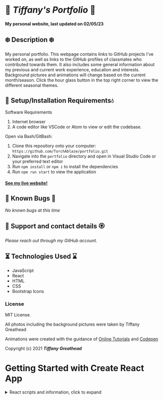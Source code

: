 # 🍁 _Tiffany's Portfolio_ 🍁

#### My personal website, last updated on 02/05/23

## ❄️ Description ❄️

My personal portfolio. This webpage contains links to GitHub projects I've worked on, as well as links to the GitHub profiles of classmates who contributed towards them. It also includes some general information about my previous and current work experience, education and interests. Background pictures and animations will change based on the current month/season. Click the hour glass button in the top right corner to view the different seasonal themes.

## 🌈 Setup/Installation Requirements💧

Software Requirements

1.  Internet browser
2.  A code editor like VSCode or Atom to view or edit the codebase.

Open via Bash/GitBash:

1.  Clone this repository onto your computer: `https://github.com/TorchAblaze/portfolio.git`
2.  Navigate into the `portfolio` directory and open in Visual Studio Code or your preferred text editor
3.  Run `npm install` or `npm i` to install the dependencies
4.  Run `npm run start` to view the application

#### [See my live website!](https://TorchAblaze.github.io/portfolio) 

## 🐞 Known Bugs 🐞

_No known bugs at this time_

## 🌸 Support and contact details 🏵

_Please reach out through my GitHub account._

## ⏳ Technologies Used ⌛️

- JavaScript
- React
- HTML
- CSS
- Bootstrap Icons

### License

MIT License.

All photos including the background pictures were taken by Tiffany Greathead

Animations were created with the guidance of [Online Tutorials](https://www.youtube.com/watch?v=FAF6iy2eUyw) and [Codepen](https://codepen.io/arickle/pen/XKjMZY)

Copyright (c) 2021 **_Tiffany Greathead_**


# Getting Started with Create React App

<details>
  <summary markdown="span">React scripts and information, click to expand</summary>

<br>

This project was bootstrapped with [Create React App](https://github.com/facebook/create-react-app).

## Available Scripts

In the project directory, you can run:

### `npm start`

Runs the app in the development mode.\
Open [http://localhost:3000](http://localhost:3000) to view it in the browser.

The page will reload if you make edits.\
You will also see any lint errors in the console.

### `npm test`

Launches the test runner in the interactive watch mode.\
See the section about [running tests](https://facebook.github.io/create-react-app/docs/running-tests) for more information.

### `npm run build`

Builds the app for production to the `build` folder.\
It correctly bundles React in production mode and optimizes the build for the best performance.

The build is minified and the filenames include the hashes.\
Your app is ready to be deployed!

See the section about [deployment](https://facebook.github.io/create-react-app/docs/deployment) for more information.

### `npm run eject`

**Note: this is a one-way operation. Once you `eject`, you can’t go back!**

If you aren’t satisfied with the build tool and configuration choices, you can `eject` at any time. This command will remove the single build dependency from your project.

Instead, it will copy all the configuration files and the transitive dependencies (webpack, Babel, ESLint, etc) right into your project so you have full control over them. All of the commands except `eject` will still work, but they will point to the copied scripts so you can tweak them. At this point you’re on your own.

You don’t have to ever use `eject`. The curated feature set is suitable for small and middle deployments, and you shouldn’t feel obligated to use this feature. However we understand that this tool wouldn’t be useful if you couldn’t customize it when you are ready for it.

## Learn More

You can learn more in the [Create React App documentation](https://facebook.github.io/create-react-app/docs/getting-started).

To learn React, check out the [React documentation](https://reactjs.org/).

### Code Splitting

This section has moved here: [https://facebook.github.io/create-react-app/docs/code-splitting](https://facebook.github.io/create-react-app/docs/code-splitting)

### Analyzing the Bundle Size

This section has moved here: [https://facebook.github.io/create-react-app/docs/analyzing-the-bundle-size](https://facebook.github.io/create-react-app/docs/analyzing-the-bundle-size)

### Making a Progressive Web App

This section has moved here: [https://facebook.github.io/create-react-app/docs/making-a-progressive-web-app](https://facebook.github.io/create-react-app/docs/making-a-progressive-web-app)

### Advanced Configuration

This section has moved here: [https://facebook.github.io/create-react-app/docs/advanced-configuration](https://facebook.github.io/create-react-app/docs/advanced-configuration)

### Deployment

This section has moved here: [https://facebook.github.io/create-react-app/docs/deployment](https://facebook.github.io/create-react-app/docs/deployment)

### `npm run build` fails to minify

This section has moved here: [https://facebook.github.io/create-react-app/docs/troubleshooting#npm-run-build-fails-to-minify](https://facebook.github.io/create-react-app/docs/troubleshooting#npm-run-build-fails-to-minify)
</details>
